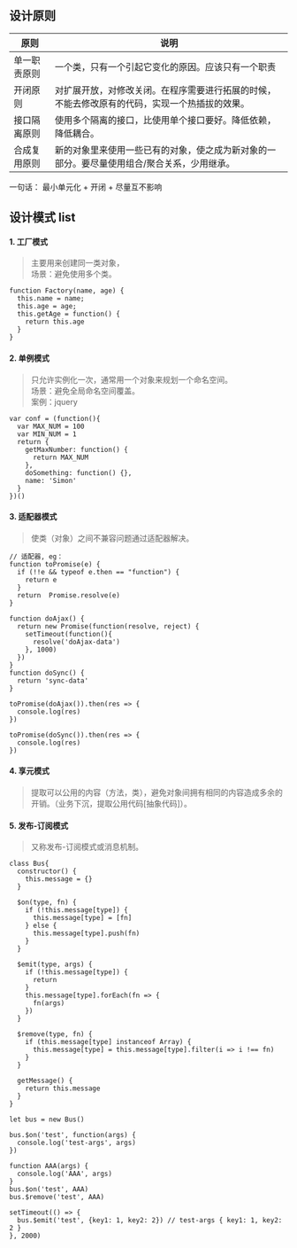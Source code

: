 ## 设计原则
原则 | 说明
---|---
单一职责原则 | 一个类，只有一个引起它变化的原因。应该只有一个职责
开闭原则 | 对扩展开放，对修改关闭。在程序需要进行拓展的时候，不能去修改原有的代码，实现一个热插拔的效果。
接口隔离原则 | 使用多个隔离的接口，比使用单个接口要好。降低依赖，降低耦合。
合成复用原则 | 新的对象里来使用一些已有的对象，使之成为新对象的一部分。要尽量使用组合/聚合关系，少用继承。

一句话： 最小单元化 + 开闭 + 尽量互不影响




## 设计模式 list
#### 1. 工厂模式
> 主要用来创建同一类对象，<br>
> 场景：避免使用多个类。
```
function Factory(name, age) {
  this.name = name;
  this.age = age;
  this.getAge = function() {
    return this.age
  }
}
```

#### 2. 单例模式
> 只允许实例化一次，通常用一个对象来规划一个命名空间。<br>
> 场景：避免全局命名空间覆盖。<br>
> 案例：jquery
```
var conf = (function(){
  var MAX_NUM = 100
  var MIN_NUM = 1
  return {
    getMaxNumber: function() {
      return MAX_NUM
    },
    doSomething: function() {},
    name: 'Simon'
  }
})()
```

#### 3. 适配器模式
> 使类（对象）之间不兼容问题通过适配器解决。
```
// 适配器, eg：
function toPromise(e) {
  if (!!e && typeof e.then == "function") {
    return e
  }
  return  Promise.resolve(e)
}

function doAjax() {
  return new Promise(function(resolve, reject) {
    setTimeout(function(){
      resolve('doAjax-data')
    }, 1000)
  })
}
function doSync() {
  return 'sync-data'
}

toPromise(doAjax()).then(res => {
  console.log(res)
})

toPromise(doSync()).then(res => {
  console.log(res)
})

```

#### 4. 享元模式
> 提取可以公用的内容（方法，类），避免对象间拥有相同的内容造成多余的开销。（业务下沉，提取公用代码[抽象代码]）。

#### 5. 发布-订阅模式
> 又称发布-订阅模式或消息机制。
```
class Bus{
  constructor() {
    this.message = {}
  }

  $on(type, fn) {
    if (!this.message[type]) {
      this.message[type] = [fn]
    } else {
      this.message[type].push(fn)
    }
  }

  $emit(type, args) {
    if (!this.message[type]) {
      return
    }
    this.message[type].forEach(fn => {
      fn(args)
    })
  }

  $remove(type, fn) {
    if (this.message[type] instanceof Array) {
      this.message[type] = this.message[type].filter(i => i !== fn)
    }
  }

  getMessage() {
    return this.message
  }
}

let bus = new Bus()

bus.$on('test', function(args) {
  console.log('test-args', args)
})

function AAA(args) {
  console.log('AAA', args)
}
bus.$on('test', AAA)
bus.$remove('test', AAA)

setTimeout(() => {
  bus.$emit('test', {key1: 1, key2: 2}) // test-args { key1: 1, key2: 2 }
}, 2000)
```